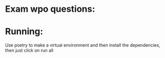 # Exam wpo questions:

# Running:

Use poetry to make a virtual environment and then install the dependencies, then just click on run all
